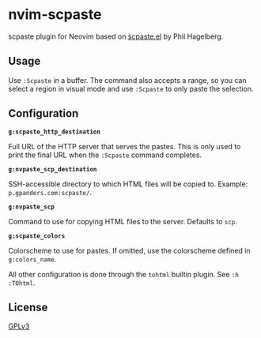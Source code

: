 # nvim-scpaste

scpaste plugin for Neovim based on [scpaste.el][] by Phil Hagelberg.

[scpaste.el]: https://git.sr.ht/~technomancy/scpaste/

## Usage

Use `:Scpaste` in a buffer. The command also accepts a range, so you can select
a region in visual mode and use `:Scpaste` to only paste the selection.

## Configuration

**`g:scpaste_http_destination`**

Full URL of the HTTP server that serves the pastes. This is only used to print
the final URL when the `:Scpaste` command completes.

**`g:nvpaste_scp_destination`**

SSH-accessible directory to which HTML files will be copied to. Example:
`p.gpanders.com:scpaste/`.

**`g:nvpaste_scp`**

Command to use for copying HTML files to the server. Defaults to `scp`.

**`g:scpaste_colors`**

Colorscheme to use for pastes. If omitted, use the colorscheme defined in
`g:colors_name`.

All other configuration is done through the `tohtml` builtin plugin. See `:h
:TOhtml`.

## License

[GPLv3][]

[GPLv3]: https://www.gnu.org/licenses/gpl-3.0.html
